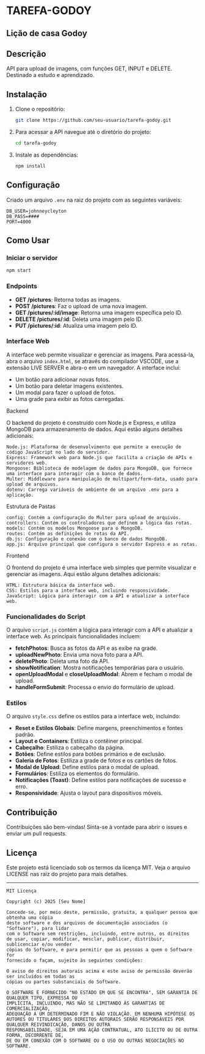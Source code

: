 # TAREFA-GODOY
Lição de casa Godoy
---

## Descrição
API para upload de imagens, com funções GET, INPUT e DELETE. Destinado a estudo e aprendizado.

## Instalação
1. Clone o repositório:
   ```bash
   git clone https://github.com/seu-usuario/tarefa-godoy.git
   ```
2. Para acessar a API navegue até o diretório do projeto:
   ```bash
   cd tarefa-godoy
   ```
3. Instale as dependências:
   ```bash
   npm install
   ```

## Configuração
Criado um arquivo `.env` na raiz do projeto com as seguintes variáveis:
```
DB_USER=johnneycleyton
DB_PASS=####
PORT=4000
```

## Como Usar
### Iniciar o servidor
```bash
npm start
```
### Endpoints
- **GET /pictures**: Retorna todas as imagens.
- **POST /pictures**: Faz o upload de uma nova imagem.
- **GET /pictures/:id/image**: Retorna uma imagem específica pelo ID.
- **DELETE /pictures/:id**: Deleta uma imagem pelo ID.
- **PUT /pictures/:id**: Atualiza uma imagem pelo ID.

### Interface Web
A interface web permite visualizar e gerenciar as imagens. Para acessá-la, abra o arquivo `index.html`, se através do compilador VSCODE, use a extensão LIVE SERVER e abra-o em um navegador. A interface inclui:
- Um botão para adicionar novas fotos.
- Um botão para deletar imagens existentes.
- Um modal para fazer o upload de fotos.
- Uma grade para exibir as fotos carregadas.

Backend

O backend do projeto é construído com Node.js e Express, e utiliza MongoDB para armazenamento de dados. Aqui estão alguns detalhes adicionais:

    Node.js: Plataforma de desenvolvimento que permite a execução de código JavaScript no lado do servidor.
    Express: Framework web para Node.js que facilita a criação de APIs e servidores web.
    Mongoose: Biblioteca de modelagem de dados para MongoDB, que fornece uma interface para interagir com o banco de dados.
    Multer: Middleware para manipulação de multipart/form-data, usado para upload de arquivos.
    dotenv: Carrega variáveis de ambiente de um arquivo .env para a aplicação.

Estrutura de Pastas

    config: Contém a configuração do Multer para upload de arquivos.
    controllers: Contém os controladores que definem a lógica das rotas.
    models: Contém os modelos Mongoose para o MongoDB.
    routes: Contém as definições de rotas da API.
    db.js: Configuração e conexão com o banco de dados MongoDB.
    app.js: Arquivo principal que configura o servidor Express e as rotas.

Frontend

O frontend do projeto é uma interface web simples que permite visualizar e gerenciar as imagens. Aqui estão alguns detalhes adicionais:

    HTML: Estrutura básica da interface web.
    CSS: Estilos para a interface web, incluindo responsividade.
    JavaScript: Lógica para interagir com a API e atualizar a interface web.

### Funcionalidades do Script
O arquivo `script.js` contém a lógica para interagir com a API e atualizar a interface web. As principais funcionalidades incluem:
- **fetchPhotos**: Busca as fotos da API e as exibe na grade.
- **uploadNewPhoto**: Envia uma nova foto para a API.
- **deletePhoto**: Deleta uma foto da API.
- **showNotification**: Mostra notificações temporárias para o usuário.
- **openUploadModal** e **closeUploadModal**: Abrem e fecham o modal de upload.
- **handleFormSubmit**: Processa o envio do formulário de upload.

### Estilos
O arquivo `style.css` define os estilos para a interface web, incluindo:
- **Reset e Estilos Globais**: Define margens, preenchimentos e fontes padrão.
- **Layout e Containers**: Estiliza o contêiner principal.
- **Cabeçalho**: Estiliza o cabeçalho da página.
- **Botões**: Define estilos para botões primários e de exclusão.
- **Galeria de Fotos**: Estiliza a grade de fotos e os cartões de fotos.
- **Modal de Upload**: Define estilos para o modal de upload.
- **Formulários**: Estiliza os elementos do formulário.
- **Notificações (Toast)**: Define estilos para notificações de sucesso e erro.
- **Responsividade**: Ajusta o layout para dispositivos móveis.

## Contribuição
Contribuições são bem-vindas! Sinta-se à vontade para abrir o issues e enviar um pull requests.

## Licença
Este projeto está licenciado sob os termos da licença MIT. Veja o arquivo LICENSE nas raiz do projeto para mais detalhes.

---

```
MIT Licença

Copyright (c) 2025 [Seu Nome]

Concede-se, por meio deste, permissão, gratuita, a qualquer pessoa que obtenha uma cópia
deste software e dos arquivos de documentação associados (o "Software"), para lidar
com o Software sem restrições, incluindo, entre outros, os direitos
de usar, copiar, modificar, mesclar, publicar, distribuir, sublicenciar e/ou vender
cópias do Software, e para permitir que as pessoas a quem o Software for
fornecido o façam, sujeito às seguintes condições:

O aviso de direitos autorais acima e este aviso de permissão deverão ser incluídos em todas as
cópias ou partes substanciais do Software.

O SOFTWARE É FORNECIDO "NO ESTADO EM QUE SE ENCONTRA", SEM GARANTIA DE QUALQUER TIPO, EXPRESSA OU
IMPLÍCITA, INCLUINDO, MAS NÃO SE LIMITANDO ÀS GARANTIAS DE COMERCIALIZAÇÃO,
ADEQUAÇÃO A UM DETERMINADO FIM E NÃO VIOLAÇÃO. EM NENHUMA HIPÓTESE OS
AUTORES OU TITULARES DOS DIREITOS AUTORAIS SERÃO RESPONSÁVEIS POR QUALQUER REIVINDICAÇÃO, DANOS OU OUTRA
RESPONSABILIDADE, SEJA EM UMA AÇÃO CONTRATUAL, ATO ILÍCITO OU DE OUTRA FORMA, DECORRENTE DE,
DE OU EM CONEXÃO COM O SOFTWARE OU O USO OU OUTRAS NEGOCIAÇÕES NO
SOFTWARE.
```
